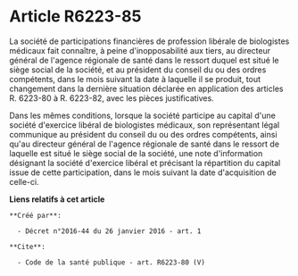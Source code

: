 # Article R6223-85

La société de participations financières de profession libérale de biologistes médicaux fait connaître, à peine
d'inopposabilité aux tiers, au directeur général de l'agence régionale de santé dans le ressort duquel est situé le siège
social de la société, et au président du conseil du ou des ordres compétents, dans le mois suivant la date à laquelle il se
produit, tout changement dans la dernière situation déclarée en application des articles R. 6223-80 à R. 6223-82, avec les
pièces justificatives. 

Dans les mêmes conditions, lorsque la société participe au capital d'une société d'exercice libéral de biologistes médicaux,
son représentant légal communique au président du conseil du ou des ordres compétents, ainsi qu'au directeur général de
l'agence régionale de santé dans le ressort de laquelle est situé le siège social de la société, une note d'information
désignant la société d'exercice libéral et précisant la répartition du capital issue de cette participation, dans le mois
suivant la date d'acquisition de celle-ci.

**Liens relatifs à cet article**

	**Créé par**:

	  - Décret n°2016-44 du 26 janvier 2016 - art. 1

	**Cite**:

	  - Code de la santé publique - art. R6223-80 (V)
